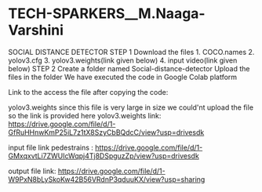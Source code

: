 # TECH-SPARKERS__M.Naaga-Varshini

SOCIAL DISTANCE DETECTOR
STEP 1
   Download the files 
     1. COCO.names
     2. yolov3.cfg
     3. yolov3.weights(link given below)
     4. input video(link given below)
  STEP 2
     Create a folder named Social-distance-detector
     Upload the files in the folder
     We have executed the code in Google Colab platform
     
   
Link to the access the file after copying the code:

yolov3.weights since this file is very large in size we could'nt upload the file 
so the link is provided here
yolov3.weights link: https://drive.google.com/file/d/1-GfRuHHnwKmP25iL7z1tX8SzyCbBQdcC/view?usp=drivesdk


input file link
pedestrains : https://drive.google.com/file/d/1-GMxqxvtLi7ZWUIcWqpj4Tj8DSpguzZp/view?usp=drivesdk

output file  link: 
https://drive.google.com/file/d/1-W9PxN8bLySkoKw42B56VRdnP3qduuKX/view?usp=sharing







